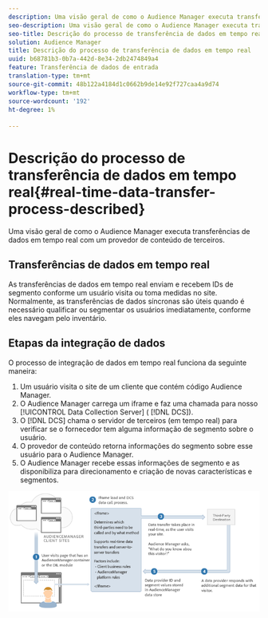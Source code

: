 ```yaml
---
description: Uma visão geral de como o Audience Manager executa transferências de dados em tempo real com um provedor de conteúdo de terceiros.
seo-description: Uma visão geral de como o Audience Manager executa transferências de dados em tempo real com um provedor de conteúdo de terceiros.
seo-title: Descrição do processo de transferência de dados em tempo real
solution: Audience Manager
title: Descrição do processo de transferência de dados em tempo real
uuid: b68781b3-0b7a-442d-8e34-2db2474849a4
feature: Transferência de dados de entrada
translation-type: tm+mt
source-git-commit: 48b122a4184d1c0662b9de14e92f727caa4a9d74
workflow-type: tm+mt
source-wordcount: '192'
ht-degree: 1%

---
```



# Descrição do processo de transferência de dados em tempo real{#real-time-data-transfer-process-described}

Uma visão geral de como o Audience Manager executa transferências de dados em tempo real com um provedor de conteúdo de terceiros.

<!-- real-time-data-transfer-explained.xml -->

## Transferências de dados em tempo real

As transferências de dados em tempo real enviam e recebem IDs de segmento conforme um usuário visita ou toma medidas no site. Normalmente, as transferências de dados síncronas são úteis quando é necessário qualificar ou segmentar os usuários imediatamente, conforme eles navegam pelo inventário.

## Etapas da integração de dados

O processo de integração de dados em tempo real funciona da seguinte maneira:

1. Um usuário visita o site de um cliente que contém código Audience Manager.
1. O Audience Manager carrega um iframe e faz uma chamada para nosso [!UICONTROL Data Collection Server] ( [!DNL DCS]).
1. O [!DNL DCS] chama o servidor de terceiros (em tempo real) para verificar se o fornecedor tem alguma informação de segmento sobre o usuário.
1. O provedor de conteúdo retorna informações do segmento sobre esse usuário para o Audience Manager.
1. O Audience Manager recebe essas informações de segmento e as disponibiliza para direcionamento e criação de novas características e segmentos.

![](assets/rt_reduce70.png)